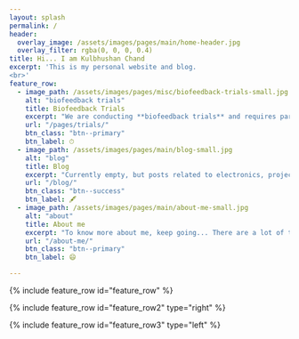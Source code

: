 ```yaml
---
layout: splash
permalink: /
header:
  overlay_image: /assets/images/pages/main/home-header.jpg
  overlay_filter: rgba(0, 0, 0, 0.4)
title: Hi... I am Kulbhushan Chand
excerpt: 'This is my personal website and blog.
<br>'
feature_row:
  - image_path: /assets/images/pages/misc/biofeedback-trials-small.jpg
    alt: "biofeedback trials"
    title: Biofeedback Trials
    excerpt: "We are conducting **biofeedback trials** and requires participation of anyone from NIT Jalandhar. ***know more...***"
    url: "/pages/trials/"
    btn_class: "btn--primary"
    btn_label: ⏱
  - image_path: /assets/images/pages/main/blog-small.jpg
    alt: "blog"
    title: Blog
    excerpt: "Currently empty, but posts related to electronics, projects and my personal learning experience are on the way."
    url: "/blog/"
    btn_class: "btn--success"
    btn_label: 🖋
  - image_path: /assets/images/pages/main/about-me-small.jpg
    alt: "about"
    title: About me
    excerpt: "To know more about me, keep going... There are a lot of topics from different fields, we can discuss about or collaborate on projects." 
    url: "/about-me/"
    btn_class: "btn--primary"
    btn_label: 😄

---
```


{% include feature_row id="feature_row" %}

{% include feature_row id="feature_row2" type="right" %}

{% include feature_row id="feature_row3" type="left" %}